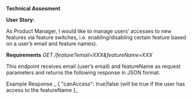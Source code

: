 
**Technical Assesment**

**User Story:**

As Product Manager, I would like to manage users’ accesses to new features via feature switches,
i.e. enabling/disabling certain feature based on a user’s email and feature names).

**Requirements**
  _GET /feature?email=XXX&featureName=XXX_
  
  This endpoint receives email (user’s email) and featureName as request parameters and returns the following response in JSON format.


Example Response
_  {
  "canAccess": true|false (will be true if the user has access to the featureName
  }_
